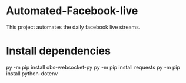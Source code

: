 # Automated-Facebook-live
This project automates the daily facebook live streams. 

# Install dependencies
py -m pip install obs-websocket-py
py -m pip install requests
py -m pip install python-dotenv
